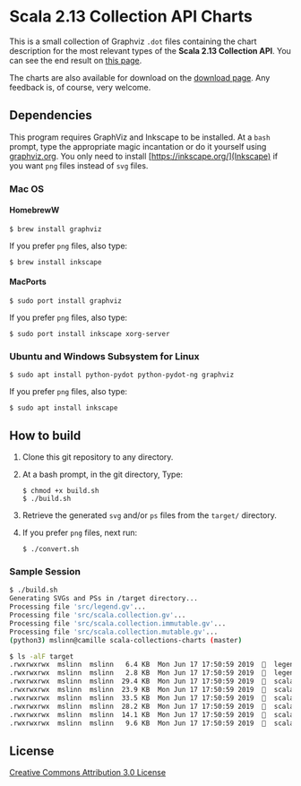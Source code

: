 # Scala 2.13 Collection API Charts
This is a small collection of Graphviz `.dot` files containing the chart description for the most relevant types
of the **Scala 2.13 Collection API**.
You can see the end result on [this page](http://www.decodified.com/scala/collections-api.xml).

The charts are also available for download on the [download page](http://github.com/sirthias/scala-collections-charts/downloads).
Any feedback is, of course, very welcome.

## Dependencies
This program requires GraphViz and Inkscape to be installed.
At a `bash` prompt, type the appropriate magic incantation or do it yourself using
[graphviz.org](http://www.graphviz.org/Download_macos.php).
You only need to install [https://inkscape.org/](Inkscape) if you want `png` files instead of `svg` files.

### Mac OS

#### HomebrewW

    $ brew install graphviz

If you prefer `png` files, also type:

    $ brew install inkscape

#### MacPorts

    $ sudo port install graphviz

If you prefer `png` files, also type:

    $ sudo port install inkscape xorg-server

### Ubuntu and Windows Subsystem for Linux

    $ sudo apt install python-pydot python-pydot-ng graphviz

If you prefer `png` files, also type:

    $ sudo apt install inkscape

## How to build
1. Clone this git repository to any directory.
2. At a bash prompt, in the git directory, Type:
    ```
    $ chmod +x build.sh
    $ ./build.sh
    ```

3. Retrieve the generated `svg` and/or `ps` files from the `target/` directory.
4. If you prefer `png` files, next run:
    ```
    $ ./convert.sh
    ```

### Sample Session

```bash
$ ./build.sh
Generating SVGs and PSs in /target directory...
Processing file 'src/legend.gv'...
Processing file 'src/scala.collection.gv'...
Processing file 'src/scala.collection.immutable.gv'...
Processing file 'src/scala.collection.mutable.gv'...
(python3) mslinn@camille scala-collections-charts (master)

$ ls -alF target
.rwxrwxrwx  mslinn  mslinn   6.4 KB  Mon Jun 17 17:50:59 2019    legend.ps*
.rwxrwxrwx  mslinn  mslinn   2.8 KB  Mon Jun 17 17:50:59 2019    legend.svg*
.rwxrwxrwx  mslinn  mslinn  29.4 KB  Mon Jun 17 17:50:59 2019    scala.collection.immutable.ps*
.rwxrwxrwx  mslinn  mslinn  23.9 KB  Mon Jun 17 17:50:59 2019    scala.collection.immutable.svg*
.rwxrwxrwx  mslinn  mslinn  33.5 KB  Mon Jun 17 17:50:59 2019    scala.collection.mutable.ps*
.rwxrwxrwx  mslinn  mslinn  28.2 KB  Mon Jun 17 17:50:59 2019    scala.collection.mutable.svg*
.rwxrwxrwx  mslinn  mslinn  14.1 KB  Mon Jun 17 17:50:59 2019    scala.collection.ps*
.rwxrwxrwx  mslinn  mslinn   9.6 KB  Mon Jun 17 17:50:59 2019    scala.collection.svg*
```

## License

<a rel="license" href="http://creativecommons.org/licenses/by/3.0/">Creative Commons Attribution 3.0 License</a>

[Graphviz]: http://www.graphviz.org/ "Graphviz Home"
[Homebrew]: http://mxcl.github.com/homebrew/ "Homebrew Home"
[MacPorts]: http://www.macports.org/ "MacPorts Home"

